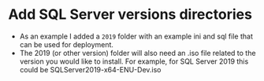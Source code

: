 # Add SQL Server versions directories
* As an example I added a `2019` folder with an example ini and sql file that can be used for deployment.  
* The 2019 (or other version) folder will also need an .iso file related to the version you would like to install. 
For example, for SQL Server 2019 this could be SQLServer2019-x64-ENU-Dev.iso 
